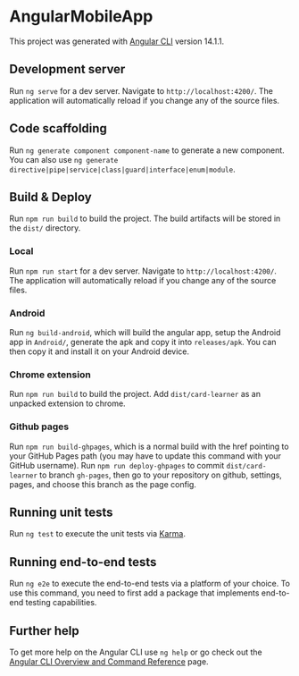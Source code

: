 # AngularMobileApp

This project was generated with [Angular CLI](https://github.com/angular/angular-cli) version 14.1.1.

## Development server

Run `ng serve` for a dev server. Navigate to `http://localhost:4200/`. The application will automatically reload if you change any of the source files.

## Code scaffolding

Run `ng generate component component-name` to generate a new component. You can also use `ng generate directive|pipe|service|class|guard|interface|enum|module`.

## Build & Deploy

Run `npm run build` to build the project. The build artifacts will be stored in the `dist/` directory.

### Local

Run `npm run start` for a dev server. Navigate to `http://localhost:4200/`. The application will automatically reload if you change any of the source files.

### Android

Run `ng build-android`, which will build the angular app, setup the Android app in `Android/`, generate the apk and copy it into `releases/apk`. You can then copy it and install it on your Android device.

### Chrome extension

Run `npm run build` to build the project. Add `dist/card-learner` as an unpacked extension to chrome.

### Github pages

Run `npm run build-ghpages`, which is a normal build with the href pointing to your GitHub Pages path (you may have to update this command with your GitHub username).
Run `npm run deploy-ghpages` to commit `dist/card-learner` to branch `gh-pages`, then go to your repository on github, settings, pages, and choose this branch as the page config.

## Running unit tests

Run `ng test` to execute the unit tests via [Karma](https://karma-runner.github.io).

## Running end-to-end tests

Run `ng e2e` to execute the end-to-end tests via a platform of your choice. To use this command, you need to first add a package that implements end-to-end testing capabilities.

## Further help

To get more help on the Angular CLI use `ng help` or go check out the [Angular CLI Overview and Command Reference](https://angular.io/cli) page.
